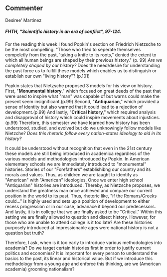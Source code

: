 ## Commenter
Desiree' Martinez
##### FHTH,  “Scientific history in an era of conflict”, 97-124.


For the reading this week I found Popkin's section on Friedrich Nietzsche to be the most compelling. "Those who tried to seperate themselves compeletly from the past, 'taking a knife to its roots," denied the extent to which all human beings are shaped by their previous history." (p. 99) *Are we completely shaped by our history?* Does the need/desire for understanding the past force us to fulfill these models which enables us to distinguish or establish our own "living history"? (p.101) 

Popkin states that Nietzsche proposed 3 models for his view on history. First, "**Monumental history**," which focused on great deeds of the past that were used to inspire what "man" was capable of but warns could make the present seem insignificant.(p.99) Second, "**Antiquarian**," which provided a sense of identity but also warned that it could lead to a rejection of development.(p.99) And lastly, "**Critical history**," which required analysis and disapproval of history which could inspire movements about injustices.(p.99) Therefore, this semester we have learned how history has been understood, studied, and evolved but do we unknowingly follow models like Nietzche? *Does this rhetoric follow every nation-states ideology to aid in its history?*

It could be understood without recognition that even in the 21st century these models are still being introduced in academica regardless of the various models and methodologies introduced by Popkin. In American elementary schools we are immediately introduced to "monumental" histories. Stories of our "Forefathers" establishibng our country and its morals and values. Thus, as children we are taught to identify as "American" with "American" ideologies. Once we enter high school "Antiquarian" histories are introduced. Thereby, as Nietzsche proposes, we understand the greatness man once achieved and compare our current position in the world to its past. Thus, rhetoric like, "if the Romans/Greeks could..." is highly used and sets up a position of development to either recess progression or in our case, advanace it beyond our predecessors. And lastly, it is in college that we are finally asked to be "Critical." Within this setting we are finally allowed to question and disect history. However, for those who are unable to attend college is it too late? Are these histories purposely introduced at impressionable ages were national history is not a question but truth?

Therefore, I ask, when is it too early to introduce various methodologies into academia? Do we target certain histories first in order to justify current politics and economies? It is important for every person to understand the basics to the past, its linear and historical value. But if we introduce this methodology from a young age and enforce this thinking, are we (American academia) grooming nationalism? 




 
  





